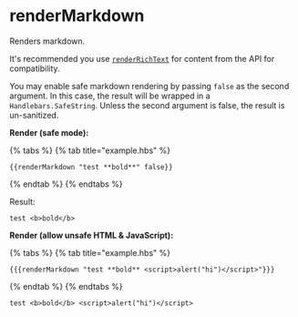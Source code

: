 # renderMarkdown

Renders markdown.

It's recommended you use [`renderRichText`](renderrichtext.md) for content from the API for compatibility.

You may enable safe markdown rendering by passing `false` as the second argument. In this case, the result will be wrapped in a `Handlebars.SafeString`. Unless the second argument is false, the result is un-sanitized.

**Render \(safe mode\):**

{% tabs %}
{% tab title="example.hbs" %}
```markup
{{renderMarkdown "test **bold**" false}}
```
{% endtab %}
{% endtabs %}

Result:

```markup
test <b>bold</b>
```

**Render \(allow unsafe HTML & JavaScript\):**

{% tabs %}
{% tab title="example.hbs" %}
```markup
{{{renderMarkdown "test **bold** <script>alert("hi")</script>"}}}
```
{% endtab %}
{% endtabs %}

```markup
test <b>bold</b> <script>alert("hi")</script>
```

